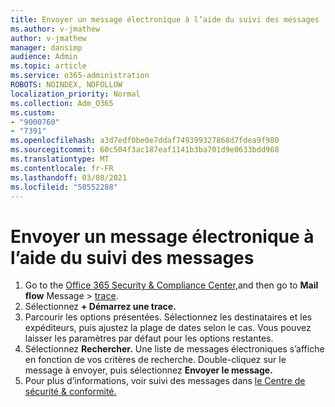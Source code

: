 ```yaml
---
title: Envoyer un message électronique à l’aide du suivi des messages
ms.author: v-jmathew
author: v-jmathew
manager: dansimp
audience: Admin
ms.topic: article
ms.service: o365-administration
ROBOTS: NOINDEX, NOFOLLOW
localization_priority: Normal
ms.collection: Adm_O365
ms.custom:
- "9000760"
- "7391"
ms.openlocfilehash: a3d7edf0be0e7ddaf749399327868d7fdea9f980
ms.sourcegitcommit: 60c504f3ac187eaf1141b3ba701d9e0633bdd968
ms.translationtype: MT
ms.contentlocale: fr-FR
ms.lasthandoff: 03/08/2021
ms.locfileid: "50552288"
---
```

# <a name="submit-an-email-message-using-message-trace"></a>Envoyer un message électronique à l’aide du suivi des messages

1. Go to the [Office 365 Security & Compliance Center,](https://go.microsoft.com/fwlink/p/?linkid=2077143)and then go to **Mail flow** Message  >  [trace](https://go.microsoft.com/fwlink/?linkid=2101048).
2. Sélectionnez **+ Démarrez une trace.**
3. Parcourir les options présentées. Sélectionnez les destinataires et les expéditeurs, puis ajustez la plage de dates selon le cas. Vous pouvez laisser les paramètres par défaut pour les options restantes.
4. Sélectionnez **Rechercher.** Une liste de messages électroniques s’affiche en fonction de vos critères de recherche. Double-cliquez sur le message à envoyer, puis sélectionnez **Envoyer le message.**
5. Pour plus d’informations, voir suivi des messages dans [le Centre de sécurité & conformité.](https://go.microsoft.com/fwlink/?linkid=2101557)
